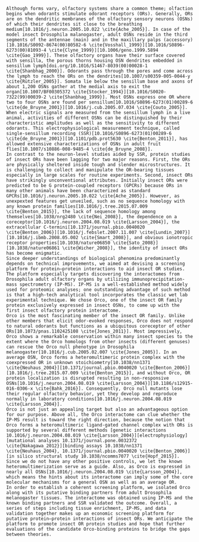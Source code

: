     Although forms vary, olfactory systems share a common theme; olfaction begins when odorants stimulate odorant receptors (ORs). Generally, ORs are on the dendritic membranes of the olfactory sensory neurons (OSNs) of which their dendrites sit close to the breathing medium[10.1016/j.neuron.2005.10.022 \cite{Ache_2005}]. In case of the model insect Drosophila malanogaster, adult OSNs reside in the third segments of the antennae (main) and in the maxillary palps (accessory)[10.1016/S0092-8674(00)80582-6 \cite{Vosshall_1999}][10.1016/S0896-6273(00)81093-4 \cite{Clyne_1999}][10.1006/geno.1999.5894 \cite{Gao_1999}]. These olfactory organs have their surface covered with sensilla, the porous thorns housing OSN dendrites embedded in sensillum lymph[doi.org/10.1016/S1467-8039(00)00028-1  \cite{Shanbhag_2000}]. Odorants pass through the pores and come across the lymph to reach the ORs on the dendrites[10.1007/s00359-005-0044-y \cite{Rützler_2005}]. Somata lie below the sensillum base and axons of about 1,200 OSNs gather at the medial axis to exit the organ[10.1007/BF00305372 \cite{Stocker_1994}][10.1016/S0020-7322(99)00039-2 \cite{Shanbhag_1999}]. Most OSNs express one OR where two to four OSNs are found per sensillum[10.1016/S0896-6273(01)00289-6 \cite{de_Bruyne_2001}][10.1016/j.cub.2005.07.034 \cite{Couto_2005}]. When electric signals are measured from the sensillum lymph in a live animal, activities of different OSNs can be distinguished by their characteristic amplitudes as well as the sensitivity to different odorants. This electrophysiological measurement technique, called single-sensillum recording (SSR)[10.1016/S0896-6273(01)00289-6 \cite{de_Bruyne_2001}][10.1101/pdb.prot5630 \cite{Benton_2011}], has allowed extensive characterizations of OSNs in adult fruit flies[10.1007/s10886-008-9485-4 \cite{de_Bruyne_2008}].
    In contrast to the neuron-level studies aided by SSR, protein studies of insect ORs have been lagging for two major reasons. First, the ORs are physically sheltered inside tough and slender microstructures. It is challenging to collect and manipulate the OR-bearing tissues especially in large scales for routine experiments. Second, insect ORs have strikingly unconventional attributes. Initially insect ORs were predicted to be G protein-coupled receptors (GPCRs) because ORs in many other animals have been characterized as standard GPCRs[10.1016/j.neuron.2005.10.022 \cite{Ache_2005}]. However, as unexpexted features get unveiled, such as no sequence homology with any known protein families[10.1016/j.tree.2015.07.009 \cite{Benton_2015}], the lack of sequence homology among themselves[10.1038/nrg2480 \cite{Nei_2008}], the dependence on a coreceptor[10.1016/j.neuron.2004.08.019 \cite{Larsson_2004}], the extracellular C-termini[10.1371/journal.pbio.0040020 \cite{Benton_2006}][10.1016/j.febslet.2007.11.007 \cite{Lundin_2007}][10.1016/j.ibmb.2008.05.002 \cite{Smart_2008}], and obvious ionotropic receptor properties[10.1038/nature06850 \cite{Sato_2008}][10.1038/nature06861 \cite{Wicher_2008}], the identity of insect ORs has become enigmatic.
    Since deeper understandings of biological phenomina predominantly depends on technical improvements, we aimed at devising a screening platform for protein–protein interactions to aid insect OR studies. The platform especially targets discovering the interactomes from Drosophila adult olfactory organs by utilizing immunoprecipitation-mass spectrometry (IP-MS). IP-MS is a well-established method widely used for proteomic analyses; one outstanding advantage of such method is that a high-tech analytical tool incorporates the classic wet lab experimental technique. We chose Orco, one of the insect OR family protein exclusively expressed in insect OSNs, to come up with the first insect olfactory protein interactome.
    Orco is the most fascinating member of the insect OR family. Unlike other members that elicit odor-evoked responses, Orco does not respond to natural odorants but functions as a ubiquitous coreceptor of other ORs[10.1073/pnas.1102425108 \cite{Jones_2011}]. Most impressively, Orco shows a remarkable conservation within many insect species to the extent where the Orco homologs from other insects (different genuses) can rescue the Orco null phenotype in Drosophila melanogaster[10.1016/j.cub.2005.02.007 \cite{Jones_2005}]. In an average OSN, Orco forms a heteromultimeric protein complex with the coexpressed OR in unknown stoichiometry[10.1038/nn1371 \cite{Neuhaus_2004}][10.1371/journal.pbio.0040020 \cite{Benton_2006}][10.1016/j.tree.2015.07.009 \cite{Benton_2015}], and without Orco, OR protein localization is disrupted resulting in non-responsive OSNs[10.1016/j.neuron.2004.08.019 \cite{Larsson_2004}][10.1186/s12915-016-0306-x \cite{Bahk_2016}]. Consequently, Orco null mutants lose their regular olfactory behavior, yet they develop and reproduce normally in laboratory conditions[10.1016/j.neuron.2004.08.019 \cite{Larsson_2004}]. 
    Orco is not just an appealing target but also an advantageous option for our purpose. Above all, the Orco interactome can clue whether the IP-MS result is toward the right direction, because the notion that Orco forms a heteromultimeric ligand-gated channel complex with ORs is supported by several different methods [genetic interactions 10.1016/j.neuron.2004.08.019 \cite{Larsson_2004}][electrophysiology][mutational analyses 10.1371/journal.pone.0032372 \cite{Nakagawa_2012}][binding assays 10.1038/nn1371 \cite{Neuhaus_2004}, 10.1371/journal.pbio.0040020 \cite{Benton_2006}][in silico structural study 10.1038/ncomms7077 \cite{Hopf_2015}]. Since we do not have any other positive controls, we let the known heteromultimerization serve as a guide. Also, as Orco is expressed in nearly all OSNs[10.1016/j.neuron.2004.08.019 \cite{Larsson_2004}], which means the hints about its interactome can imply some of the core molecular mechanisms for a general OSN as well as an average OR. 
    In order to establish a coherent screening platform, we isolated Orco along with its putative binding partners from adult Drosophila melanogaster tissues. The interactome was obtained using IP-MS and the known binding partners and SSR validated the outcome. Overall, a series of steps including tissue enrichment, IP-MS, and data validation together makes up an economic screening platform for putative protein–protein interactions of insect ORs. We anticipate the platform to promote insect OR protein studies and hope that further evaluations of the candidate Orco-binding proteins to bridge the gaps between theories.






